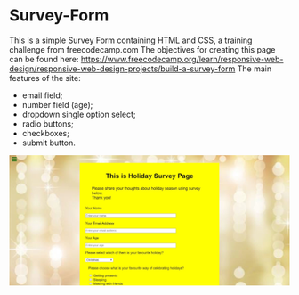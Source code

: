 # Survey-Form
This is a simple Survey Form containing HTML and CSS, a training challenge from freecodecamp.com The objectives for creating this page can be found here: https://www.freecodecamp.org/learn/responsive-web-design/responsive-web-design-projects/build-a-survey-form
The main features of the site:
- email field;
- number field (age);
- dropdown single option select;
- radio buttons;
- checkboxes;
- submit button.

<img src="https://raw.githubusercontent.com/jwojsz/Survey-Form/master/Survey.JPG">
